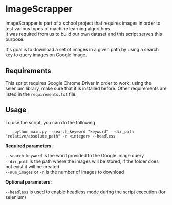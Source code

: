 # ImageScrapper
ImageScrapper is part of a school project that requires images in order to 
test various types of machine learning algorithms. 
<br> It was required from us to build our own dataset and this script serves this purpose.

It's goal is to download a set of images in a given path by using a search key to query images
on Google Image.

## Requirements

This script requires Google Chrome Driver in order to work, using the selenium library, make sure that it is 
installed before. Other requirements are listed in the ``requirements.txt`` file.

## Usage

To use the script, you can do the following :
```shell
    python main.py --search_keyword "keyword" --dir_path "relative/absolute_path" -n <integer> --headless
```
**Required parameters :**

```--search_keyword``` is the word provided to the Google image query<br>
``--dir_path`` is the path where the images will be stored, if the folder does not exist it will be created<br>
``--num_images`` or ``-n`` is the number of images to download

**Optional parameters :**

``--headless`` is used to enable headless mode during the script execution (for selenium)
    
